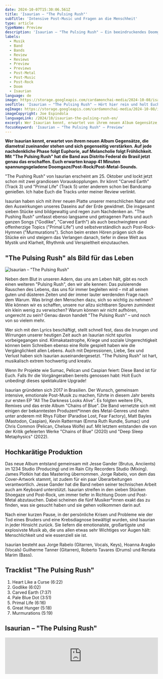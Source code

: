 ```yaml
---
date: 2024-10-07T15:30:06.561Z
title: 'Isaurian – "The Pulsing Rush"'
subTitle: 'Intensive Post-Music und Fragen an die Menschheit'
type: article
typeName: Preview
description: 'Isaurian – "The Pulsing Rush" – Ein beeindruckendes Doomgaze/Post-Rock/Post-Metal-Album wird schon bald die Bühne betreten. Ihr könnt hier schon mal reinhören und Euch alle Infos zur Platte holen!'
labels:
  - Musik
  - Band
  - Bands
  - Review
  - Reviews
  - Preview
  - Previews
  - Post-Metal
  - Post-Music
  - Post-Rock
  - Doom
  - Isaurian
language: de
image: https://storage.googleapis.com/cardamonchai-media/2024-10-08/isaurian-soundsvegan-com-jpg-imagine-c8d8d8_7f9092_1024_768/640.webp
seoTitle: 'Isaurian – "The Pulsing Rush" – Hört hier rein und holt Euch alle Infos zum spekatkulären Doomgaze/Post-Rock/Post-Metal-Album!'
ogImage: https://storage.googleapis.com/cardamonchai-media/2024-10-08/isaurian-soundsvegan-com-og-jpg-imagine-181818_586567_1200_628/640.webp
imageCopyright: Joe Espindola
languageLink: /2024/10/isaurian-the-pulsing-rush-en/
excerpt: Wer Isaurian kennt, erwartet von ihrem neuen Album Gegensätze, die diametral zueinander stehen und sich gegenseitig verstärken. Auf jede nachdenkliche Phase folgt Euphorie, auf Melancholie folgt Fröhlichkeit. Mit "The Pulsing Rush" hat die Band aus Distrito Federal do Brasil jetzt genau das erschaffen. Euch erwarten knapp 41 Minuten spannungsgeladene Doomgaze/Post-Rock/Post-Metal-Sounds.
focusKeyword: 'Isaurian – "The Pulsing Rush" – Preview'
---
```


**Wer Isaurian kennt, erwartet von ihrem neuen Album Gegensätze, die diametral zueinander stehen und sich gegenseitig verstärken. Auf jede nachdenkliche Phase folgt Euphorie, auf Melancholie folgt Fröhlichkeit. Mit "The Pulsing Rush" hat die Band aus Distrito Federal do Brasil jetzt genau das erschaffen. Euch erwarten knapp 41 Minuten spannungsgeladene Doomgaze/Post-Rock/Post-Metal-Sounds.**

"The Pushing Rush" von Isaurian erscheint am 25. Oktober und lockt jetzt schon mit zwei grandiosen Vorauskopplungen. Ihr könnt "Carved Earth" (Track 3) und "Primal Life" (Track 5) unter anderem schon bei Bandcamp genießen. Ich habe Euch die Tracks unter meiner Review verlinkt.

Isaurian haben sich mit ihrer neuen Platte unserer menschlichen Natur und den Auswirkungen unseres Daseins auf der Erde gewidmet. Die insgesamt sieben Stücke sind bildgewaltig und regen zum Nachdenken an. "The Pushing Rush" umfasst ebenso langsame und getragenen Parts und auch ganzen Songs ("Godlike", "Carved Earth") als auch beschwingtere und offenherzige Topics ("Primal Life") und selbstverständlich auch Post-Rock-Hymnen ("Murmurations"). Schon beim ersten Hören prägen sich die Stücke ein und steigern das Verlangen danach, tiefer in diese Welt aus Mystik und Klarheit, Rhythmik und Verspieltheit einzutauchen.

## "The Pulsing Rush" als Bild für das Leben

![Isaurian – "The Pulsing Rush"](https://storage.googleapis.com/cardamonchai-media/2024-10-08/the-pulsing-rush-album-cover-by-jorge-rabelo-soundsvegan-com-jpg-imagine-280848_646464_2100_2100/640.webp 'Isaurian – "The Pulsing Rush"')

Neben dem Blut in unseren Adern, das uns am Leben hält, gibt es noch einen weiteren "Pulsing Rush", den wir alle kennen: Das pulsierende Rauschen des Lebens, das uns für immer begleiten wird – mit all seinen guten und düsteren Zeiten und der immer lauter werdenden Frage nach dem Warum. Was bringt den Menschen dazu, sich so wichtig zu nehmen? Wie können wir es schaffen, unsere nur allzu sichtbaren Spuren zumindest ein klein wenig zu verwischen? Warum können wir nicht aufhören, ungerecht zu sein? Genau davon handelt "The Pulsing Rush" – und noch von so vielem mehr.

Wer sich mit den Lyrics beschäftigt, stellt schnell fest, dass die Irrungen und Wirrungen unserer heutigen Zeit auch an Isaurian nicht spurlos vorbeigegangen sind. Klimakatastrophe, Kriege und soziale Ungerechtigkeit können beim Schreiben ebenso eine Rolle gespielt haben wie die Vergänglichkeit allen Lebens. Auch mit Depressionen, Liebe, Sex und Verlust haben sich Isaurian auseinandergesetzt. "The Pulsing Rush" ist hart, musikalisch extrem hochwertig und kreativ.

Wenn Ihr Projekte wie Sumac, Pelican und Caspian feiert: Diese Band ist für Euch. Falls Ihr die Vorgängeralben bereits genossen habt: Holt Euch unbedingt dieses spektakuläre Upgrade!

Isaurian gründeten sich 2017 in Brasilien. Der Wunsch, gemeinsam intensive, emotionale Post-Musik zu machen, führte in diesem Jahr bereits zur ersten EP "All The Darkness Looks Alive". Es folgten weitere EPs, Remixes und das erste Album "Chains of Blue". Die Band vernetzte sich mit einigen der bekanntesten Produzent\*innen des Metal-Genres und nahm unter anderem mit Rhys Fülber (Paradise Lost, Fear Factory), Matt Bayles (Mastodon, Caspian), Kevin Ratterman (Emma Ruth Rundle, Sumac) und Chris Common (Pelican, Chelsea Wolfe) auf. Mit letztem entstanden die von der Kritik gefeierten Werke "Chains of Blue" (2020) und "Deep Sleep Metaphysics" (2022).

## Hochkarätige Produktion

Das neue Album entstand gemeinsam mit Jesse Gander (Brutus, Anciients) im 1234 Studio (Producing) und im Rain City Recorders Studio (Mixing). James Plotkin hat das Mastering übernommen. Jorge Rabelo, von dem das Cover-Artwork stammt, ist zudem für ein paar Überarbeitungen verantwortlich. Jesse Gander hat die Band neben seiner technischen Arbeit auch am Keyboard unterstützt. Isaurian streifen in den sieben Stücken Shoegaze und Post-Rock, um immer tiefer in Richtung Doom und Post-Metal abzutauchen. Dabei scheinen die fünf Musiker\*innen exakt das zu finden, was sie gesucht haben und sie gehen vollkommen darin auf.

Nach einer kurzen Pause, in der persönliche Krisen und Probleme wie der Tod eines Bruders und eine Krebsdiagnose bewältigt wurden, sind Isaurian in jeder Hinsicht zurück. Sie liefern die emotionalste, großartigste und explosivste Musik ab, die uns allen etwas sehr Wichtiges vor Augen hält: Menschlichkeit und wie essenziell sie ist.

Isaurian besteht aus Jorge Rabelo (Gitarren, Vocals, Keys), Hoanna Aragão (Vocals) Guilherme Tanner (Gitarren), Roberto Tavares (Drums) und Renata Marim (Bass).

## Tracklist "The Pulsing Rush"

1. Heart Like a Curse (6:22)
2. Godlike (6:02)
3. Carved Earth (7:37)
4. Pale Blue Dot (3:51)
5. Primal Life (6:16)
6. Great Hunger (5:18)
7. Murmurations (5:19)

## Isaurian – "The Pulsing Rush"

<iframe
  style="border: 0; width: 100%; height: 120px;"
  src="https://bandcamp.com/EmbeddedPlayer/album=3983737105/size=large/bgcol=ffffff/linkcol=5c9b72/tracklist=false/artwork=small/transparent=true/"
  seamless
>
  <a href="https://isaurian.bandcamp.com/album/the-pulsing-rush">
    The Pulsing Rush by Isaurian
  </a>
</iframe>
